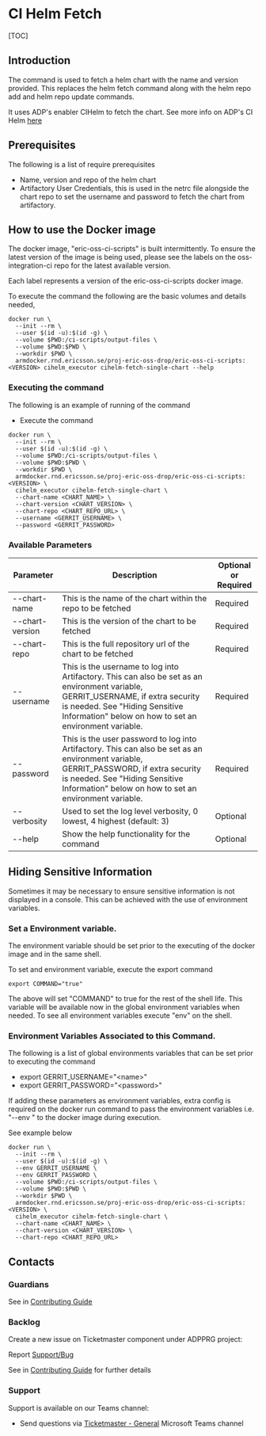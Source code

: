 # CI Helm Fetch

[TOC]

## Introduction
The command is used to fetch a helm chart with the name and version provided. This replaces the helm fetch command
along with the helm repo add and helm repo update commands.

It uses ADP's enabler CIHelm to fetch the chart. See more info on ADP's CI Helm
[here](https://gerrit-gamma.gic.ericsson.se/plugins/gitiles/pc/cihelm/+/refs/heads/master/README.md)

## Prerequisites
The following is a list of require prerequisites
- Name, version and repo of the helm chart
- Artifactory User Credentials, this is used in the netrc file alongside the chart repo to set the username and password
to fetch the chart from artifactory.

## How to use the Docker image
The docker image, "eric-oss-ci-scripts" is built intermittently.
To ensure the latest version of the image is being used, please see the labels on the oss-integration-ci
repo for the latest available version.

Each label represents a version of the eric-oss-ci-scripts docker image.

To execute the command the following are the basic volumes and details needed,
```
docker run \
  --init --rm \
  --user $(id -u):$(id -g) \
  --volume $PWD:/ci-scripts/output-files \
  --volume $PWD:$PWD \
  --workdir $PWD \
  armdocker.rnd.ericsson.se/proj-eric-oss-drop/eric-oss-ci-scripts:<VERSION> cihelm_executor cihelm-fetch-single-chart --help
 ```

### Executing the command
The following is an example of running of the command
- Execute the command
```
docker run \
  --init --rm \
  --user $(id -u):$(id -g) \
  --volume $PWD:/ci-scripts/output-files \
  --volume $PWD:$PWD \
  --workdir $PWD \
  armdocker.rnd.ericsson.se/proj-eric-oss-drop/eric-oss-ci-scripts:<VERSION> \
  cihelm_executor cihelm-fetch-single-chart \
  --chart-name <CHART_NAME> \
  --chart-version <CHART_VERSION> \
  --chart-repo <CHART_REPO_URL> \
  --username <GERRIT_USERNAME> \
  --password <GERRIT_PASSWORD>
```


### Available Parameters
| Parameter       | Description                                                                                                                                                                                                                       | Optional or Required |
|-----------------|-----------------------------------------------------------------------------------------------------------------------------------------------------------------------------------------------------------------------------------|----------------------|
| --chart-name    | This is the name of the chart within the repo to be fetched                                                                                                                                                                       | Required             |
| --chart-version | This is the version of the chart to be fetched                                                                                                                                                                                    | Required             |
| --chart-repo    | This is the full repository url of the chart to be fetched                                                                                                                                                                        | Required             |
| --username      | This is the username to log into Artifactory. This can also be set as an environment variable, GERRIT_USERNAME, if extra security is needed. See "Hiding Sensitive Information" below on how to set an environment variable.      | Required             |
| --password      | This is the user password to log into Artifactory. This can also be set as an environment variable, GERRIT_PASSWORD, if extra security is needed. See "Hiding Sensitive Information" below on how to set an environment variable. | Required             |
| --verbosity     | Used to set the log level verbosity, 0 lowest, 4 highest  (default: 3)                                                                                                                                                            | Optional             |
| --help          | Show the help functionality for the command                                                                                                                                                                                       | Optional             |

## Hiding Sensitive Information
Sometimes it may be necessary to ensure sensitive information is not displayed in a console. This can be achieved with
the use of environment variables.

### Set a Environment variable.
The environment variable should be set prior to the executing of the docker image and in the same shell.

To set and environment variable, execute the export command
```
export COMMAND="true"
```
The above will set "COMMAND" to true for the rest of the shell life. This variable will be available now in the global
environment variables when needed. To see all environment variables execute "env" on the shell.

### Environment Variables Associated to this Command.
The following is a list of global environments variables that can be set prior to executing the command
  - export GERRIT_USERNAME="\<name>"
  - export GERRIT_PASSWORD="\<password>"

If adding these parameters as environment variables, extra config is required on the docker run command to pass the
environment variables i.e. "--env <VARIABLE>" to the docker image during execution.

See example below
```
docker run \
  --init --rm \
  --user $(id -u):$(id -g) \
  --env GERRIT_USERNAME \
  --env GERRIT_PASSWORD \
  --volume $PWD:/ci-scripts/output-files \
  --volume $PWD:$PWD \
  --workdir $PWD \
  armdocker.rnd.ericsson.se/proj-eric-oss-drop/eric-oss-ci-scripts:<VERSION> \
  cihelm_executor cihelm-fetch-single-chart \
  --chart-name <CHART_NAME> \
  --chart-version <CHART_VERSION> \
  --chart-repo <CHART_REPO_URL>
```

## Contacts

### Guardians

See in [Contributing Guide](../../../Contribution_Guide.md)

### Backlog

Create a new issue on Ticketmaster component under ADPPRG project:

Report [Support/Bug](https://jira-oss.seli.wh.rnd.internal.ericsson.com/browse/IDUN-4091)

See in [Contributing Guide](../../../Contribution_Guide.md) for further details

### Support

Support is available on our Teams channel:

- Send questions via
  [Ticketmaster - General](https://teams.microsoft.com/l/channel/19%3a9f5ed758e3a6405daffee42e0284268b%40thread.skype/General?groupId=1483901a-b5c4-445a-b707-aa7a5d0c1b4c&tenantId=92e84ceb-fbfd-47ab-be52-080c6b87953f)
  Microsoft Teams channel

